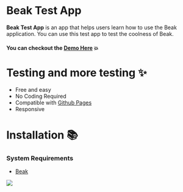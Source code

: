 # Beak Test App
**Beak Test App** is an app that helps users learn how to use the Beak application. You can use this test app to test the coolness of Beak.


#### You can checkout the [**Demo Here**](https://beakit.com/) :boom:


# Testing and more testing :sparkles:
* Free and easy
* No Coding Required
* Compatible with [Github Pages](https://pages.github.com/)
* Responsive


# Installation :books:
### System Requirements
* [Beak](https://beakit.com/)
 <img src="https://t.bkit.co/w_607dfd6c2bde0.gif" />
